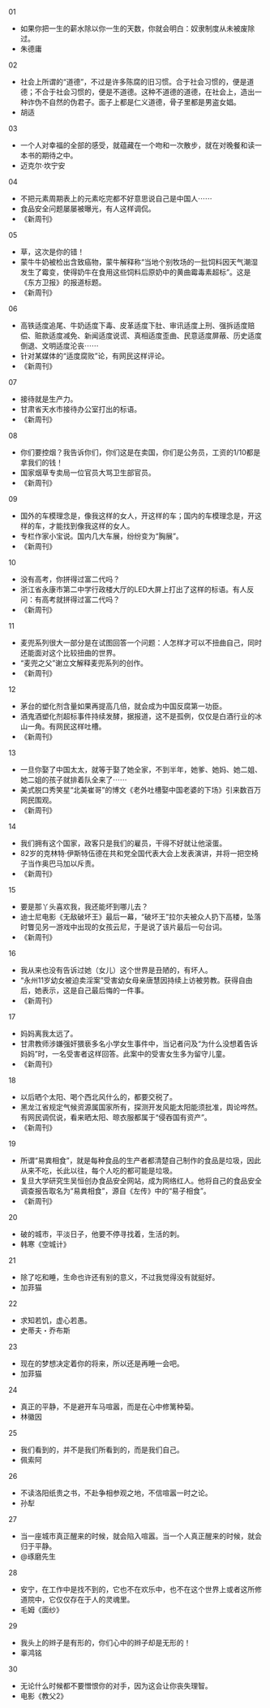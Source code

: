 01  
- 如果你把一生的薪水除以你一生的天数，你就会明白：奴隶制度从未被废除过。
- 朱德庸

02 
- 社会上所谓的“道德”，不过是许多陈腐的旧习惯。合于社会习惯的，便是道德；不合于社会习惯的，便是不道德。这种不道德的道德，在社会上，造出一种诈伪不自然的伪君子。面子上都是仁义道德，骨子里都是男盗女娼。
- 胡适

03 
- 一个人对幸福的全部的感受，就蕴藏在一个吻和一次散步，就在对晚餐和读一本书的期待之中。
- 迈克尔·坎宁安

04 
- 不把元素周期表上的元素吃完都不好意思说自己是中国人⋯⋯
- 食品安全问题屡屡被曝光，有人这样调侃。
- 《新周刊》

05 
- 草，这次是你的错！
- 蒙牛牛奶被检出含致癌物，蒙牛解释称“当地个别牧场的一批饲料因天气潮湿发生了霉变，使得奶牛在食用这些饲料后原奶中的黄曲霉毒素超标”。这是《东方卫报》的报道标题。
- 《新周刊》

06 
- 高铁适度追尾、牛奶适度下毒、皮革适度下肚、审讯适度上刑、强拆适度赔偿、赃款适度减免、新闻适度说谎、真相适度歪曲、民意适度屏蔽、历史适度倒退、文明适度沦丧⋯⋯
- 针对某媒体的“适度腐败”论，有网民这样评论。
- 《新周刊》

07 
- 接待就是生产力。
- 甘肃省天水市接待办公室打出的标语。
- 《新周刊》

08 
- 你们要控烟？我告诉你们，你们这是在卖国，你们是公务员，工资的1/10都是拿我们的钱！
- 国家烟草专卖局一位官员大骂卫生部官员。
- 《新周刊》

09 
- 国外的车模理念是，像我这样的女人，开这样的车；国内的车模理念是，开这样的车，才能找到像我这样的女人。
- 专栏作家小宝说。国内几大车展，纷纷变为“胸展”。
- 《新周刊》

10 
- 没有高考，你拼得过富二代吗？
- 浙江省永康市第二中学行政楼大厅的LED大屏上打出了这样的标语。有人反问：有高考就拼得过富二代吗？
- 《新周刊》

11
- 麦兜系列很大一部分是在试图回答一个问题：人怎样才可以不扭曲自己，同时还能面对这个比较扭曲的世界。
- “麦兜之父”谢立文解释麦兜系列的创作。
- 《新周刊》

12 
- 茅台的塑化剂含量如果再提高几倍，就会成为中国反腐第一功臣。
- 酒鬼酒塑化剂超标事件持续发酵，据报道，这不是孤例，仅仅是白酒行业的冰山一角。有网民这样吐槽。
- 《新周刊》

13 
- 一旦你娶了中国太太，就等于娶了她全家，不到半年，她爹、她妈、她二姐、她二姐的孩子就排着队全来了⋯⋯
- 美式脱口秀笑星“北美崔哥”的博文《老外吐槽娶中国老婆的下场》引来数百万网民围观。
- 《新周刊》

14 
- 我们拥有这个国家，政客只是我们的雇员，干得不好就让他滚蛋。
- 82岁的克林特·伊斯特伍德在共和党全国代表大会上发表演讲，并将一把空椅子当作奥巴马加以斥责。
- 《新周刊》

15 
- 要是那丫头喜欢我，我还能坏到哪儿去？
- 迪士尼电影《无敌破坏王》最后一幕，“破坏王”拉尔夫被众人扔下高楼，坠落时瞥见另一游戏中出现的女孩云尼，于是说了该片最后一句台词。
- 《新周刊》

16 
- 我从来也没有告诉过她（女儿）这个世界是丑陋的，有坏人。
- “永州11岁幼女被迫卖淫案”受害幼女母亲唐慧因持续上访被劳教。获得自由后，她表示，这是自己最后悔的一件事。
- 《新周刊》

17 
- 妈妈离我太远了。
- 甘肃教师涉嫌强奸猥亵多名小学女生事件中，当记者问及“为什么没想着告诉妈妈”时，一名受害者这样回答。此案中的受害女生多为留守儿童。
- 《新周刊》

18 
- 以后晒个太阳、喝个西北风什么的，都要交税了。
- 黑龙江省规定气候资源属国家所有，探测开发风能太阳能须批准，舆论哗然。有网民调侃说，看来晒太阳、晾衣服都属于“侵吞国有资产”。
- 《新周刊》

19 
- 所谓“易粪相食”，就是每种食品的生产者都清楚自己制作的食品是垃圾，因此从来不吃，长此以往，每个人吃的都可能是垃圾。
- 复旦大学研究生吴恒创办食品安全网站，成为网络红人。他将自己的食品安全调查报告取名为“易粪相食”，源自《左传》中的“易子相食”。
- 《新周刊》

20 
- 破的城市，平淡日子，他要不停寻找着，生活的刺。
- 韩寒《空城计》

21 
- 除了吃和睡，生命也许还有别的意义，不过我觉得没有就挺好。
- 加菲猫

22 
- 求知若饥，虚心若愚。
- 史蒂夫・乔布斯

23 
- 现在的梦想决定着你的将来，所以还是再睡一会吧。
- 加菲猫

24 
- 真正的平静，不是避开车马喧嚣，而是在心中修篱种菊。 
- 林徽因

25 
- 我们看到的，并不是我们所看到的，而是我们自己。
- 佩索阿

26 
- 不读洛阳纸贵之书，不赴争相参观之地，不信喧嚣一时之论。
- 孙犁

27 
- 当一座城市真正醒来的时候，就会陷入喧嚣。当一个人真正醒来的时候，就会归于平静。
- @琢磨先生

28 
- 安宁，在工作中是找不到的，它也不在欢乐中，也不在这个世界上或者这所修道院中，它仅仅存在于人的灵魂里。
- 毛姆《面纱》 

29 
- 我头上的辫子是有形的，你们心中的辫子却是无形的！
- 辜鸿铭

30 
- 无论什么时候都不要憎恨你的对手，因为这会让你丧失理智。
- 电影《教父2》
